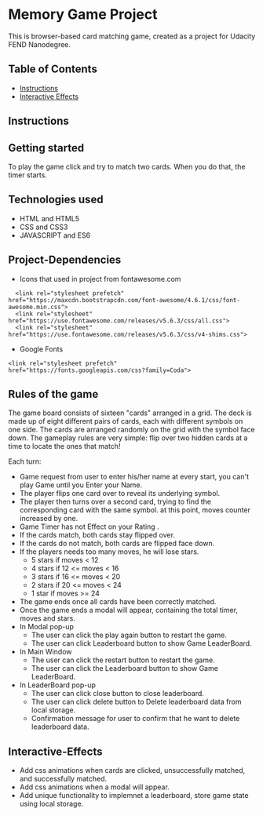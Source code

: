 # Memory Game Project
 This is browser-based card matching game, created as a project for Udacity FEND Nanodegree.
## Table of Contents
 * [Instructions](#instructions)
 * [Interactive Effects](#Interactive-Effects)

## Instructions
## Getting started
 To play the game click and try to match two cards. When you do that, the timer starts.
## Technologies used
 * HTML and HTML5
 * CSS and CSS3
 * JAVASCRIPT and ES6
## Project-Dependencies
 * Icons that used in project from fontawesome.com
  ```
    <link rel="stylesheet prefetch" href="https://maxcdn.bootstrapcdn.com/font-awesome/4.6.1/css/font-awesome.min.css">
    <link rel="stylesheet" href="https://use.fontawesome.com/releases/v5.6.3/css/all.css">
    <link rel="stylesheet" href="https://use.fontawesome.com/releases/v5.6.3/css/v4-shims.css">
  ```
 * Google Fonts
  ```
  <link rel="stylesheet prefetch" href="https://fonts.googleapis.com/css?family=Coda">
  ```
## Rules of the game
 The game board consists of sixteen "cards" arranged in a grid. The deck is made up of eight different pairs of cards, each with different symbols on one side. The cards are arranged randomly on the grid with the symbol face down. The gameplay rules are very simple: flip over two hidden cards at a time to locate the ones that match!

 Each turn:
 * Game request from user to enter his/her name at every start, you can't play Game until you Enter your Name.
 * The player flips one card over to reveal its underlying symbol.
 * The player then turns over a second card, trying to find the corresponding card  with the same symbol. at this point, moves counter increased by one.
 * Game Timer has not Effect on your Rating .
 * If the cards match, both cards stay flipped over.
 * If the cards do not match, both cards are flipped face down.
 * If the players needs too many moves, he will lose stars.
   - 5 stars if moves < 12
   - 4 stars if 12 <= moves < 16
   - 3 stars if 16 <= moves < 20
   - 2 stars if 20 <= moves < 24
   - 1 star if moves >= 24
 * The game ends once all cards have been correctly matched.
 * Once the game ends a modal will appear, containing the total timer, moves and stars.
 * In Modal pop-up
   - The user can click the play again button to restart the game.
   - The user can click Leaderboard button to show Game LeaderBoard.
 * In Main Window
   - The user can click the restart button to restart the game.
   - The user can click the Leaderboard button to show Game LeaderBoard.
 * In LeaderBoard pop-up
   - The user can click close button to close leaderboard.
   - The user can click delete button to Delete leaderboard data from local storage.
   - Confirmation message for user to confirm that he want to delete leaderboard data.

## Interactive-Effects
 * Add css animations when cards are clicked, unsuccessfully matched, and successfully matched.
 * Add css animations when a modal will appear.
 * Add unique functionality to implemnet a leaderboard, store game state using local storage.

